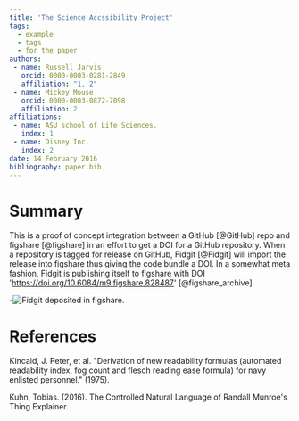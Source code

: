 ```yaml
---
title: 'The Science Accssibility Project'
tags:
  - example
  - tags
  - for the paper
authors:
 - name: Russell Jarvis
   orcid: 0000-0003-0281-2849
   affiliation: "1, 2"
 - name: Mickey Mouse
   orcid: 0000-0003-0872-7098
   affiliation: 2
affiliations:
 - name: ASU school of Life Sciences.
   index: 1
 - name: Disney Inc.
   index: 2
date: 14 February 2016
bibliography: paper.bib
---
```


# Summary

This is a proof of concept integration between a GitHub [@GitHub] repo and figshare [@figshare] in an effort to get a DOI for a GitHub repository. When a repository is tagged for release on GitHub, Fidgit [@Fidgit] will import the release into figshare thus giving the code bundle a DOI. In a somewhat meta fashion, Fidgit is publishing itself to figshare with DOI 'https://doi.org/10.6084/m9.figshare.828487' [@figshare_archive].

-![Fidgit deposited in figshare.](figshare_article.png)

# References

Kincaid, J. Peter, et al. "Derivation of new readability formulas (automated readability index, fog count and flesch reading ease formula) for navy enlisted personnel." (1975).

Kuhn, Tobias. (2016). The Controlled Natural Language of Randall Munroe's Thing Explainer. 
